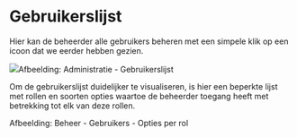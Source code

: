 # Gebruikerslijst

Hier kan de beheerder alle gebruikers beheren met een simpele klik op een icoon dat we eerder hebben gezien.

![](../../../.gitbook/assets/images40%20%281%29.png)Afbeelding: Administratie - Gebruikerslijst

Om de gebruikerslijst duidelijker te visualiseren, is hier een beperkte lijst met rollen en soorten opties waartoe de beheerder toegang heeft met betrekking tot elk van deze rollen.

Afbeelding: Beheer - Gebruikers - Opties per rol

